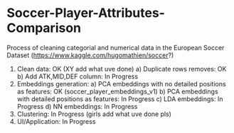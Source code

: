 # Soccer-Player-Attributes-Comparison
Process of cleaning categorial and numerical data in the European Soccer Dataset (https://www.kaggle.com/hugomathien/soccer?)

1) Clean data: OK (XY add what uve done)
	a) Duplicate rows removes: OK
	b) Add ATK,MID,DEF column: In Progress
2) Embeddings generation:
	a) PCA embeddings with no detailed positions as features: OK (soccer_player_embeddings_v1)
	b) PCA embeddings with detailed positions as features: In Progress
	c) LDA embeddings: In Progress
	d) NN embeddings: In Progress
3) Clustering: In Progress (girls add what uve done pls)
4) UI/Application: In Progress
